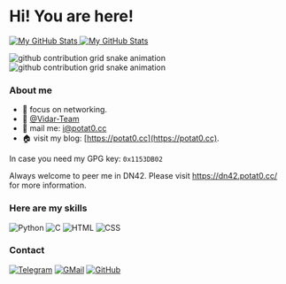 # Hi! You are here!

<a href="https://github.com/Potat0000#gh-light-mode-only">
  <img src="https://github-readme-stats.vercel.app/api?username=Potat0000&show_icons=true&hide_border=true" alt="My GitHub Stats" />
</a>
<a href="https://github.com/Potat0000#gh-dark-mode-only">
  <img src="https://github-readme-stats.vercel.app/api?username=Potat0000&show_icons=true&hide_border=true&theme=dark" alt="My GitHub Stats" />
</a>

![github contribution grid snake animation](https://raw.githubusercontent.com/Potat0000/Potat0000/output/github-contribution-grid-snake-dark.svg#gh-dark-mode-only)
![github contribution grid snake animation](https://raw.githubusercontent.com/Potat0000/Potat0000/output/github-contribution-grid-snake.svg#gh-light-mode-only)

### About me
- 🌱 focus on networking.
- 👯 [@Vidar-Team](https://vidar.club)
- 📩 mail me: [i@potat0.cc](mailto:i@potat0.cc)
- 🏠 visit my blog: [https://potat0.cc](https://potat0.cc).

In case you need my GPG key: `0x1153DB02`

Always welcome to peer me in DN42. Please visit https://dn42.potat0.cc/ for more information.

### Here are my skills

![Python](https://img.shields.io/badge/python-%233776AB.svg?&style=for-the-badge&logo=python&logoColor=white)
![C](https://img.shields.io/badge/c%20-%2300599C.svg?&style=for-the-badge&logo=c&logoColor=white)
![HTML](https://img.shields.io/badge/html5%20-%23E34F26.svg?&style=for-the-badge&logo=html5&logoColor=white)
![CSS](https://img.shields.io/badge/css3%20-%231572B6.svg?&style=for-the-badge&logo=css3&logoColor=white)

### Contact

[![Telegram](https://img.shields.io/badge/Telegram-2CA5E0?style=for-the-badge&logo=telegram&logoColor=white)](https://t.me/Potat0_PM_Bot)
[![GMail](https://img.shields.io/badge/gmail-D14836?&style=for-the-badge&logo=gmail&logoColor=white)](mailto:i@potat0.cc)
[![GitHub](https://img.shields.io/badge/github-%23100000.svg?&style=for-the-badge&logo=github&logoColor=white)](https://github.com/Potat0000)
